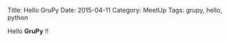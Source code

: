 Title: Hello GruPy
Date: 2015-04-11
Category: MeetUp
Tags: grupy, hello, python

Hello __GruPy__ !!
